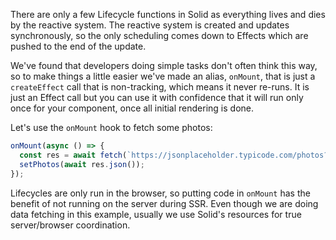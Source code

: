 There are only a few Lifecycle functions in Solid as everything lives and dies by the reactive system. The reactive system is created and updates synchronously, so the only scheduling comes down to Effects which are pushed to the end of the update.

We've found that developers doing simple tasks don't often think this way, so to make things a
little easier we've made an alias, `onMount`, that is just a `createEffect` call that is
non-tracking, which means it never re-runs. It is just an Effect call but you can use it with confidence
that it will run only once for your component, once all initial rendering is done.

Let's use the `onMount` hook to fetch some photos:
```js
onMount(async () => {
  const res = await fetch(`https://jsonplaceholder.typicode.com/photos?_limit=20`);
  setPhotos(await res.json());
});
```

Lifecycles are only run in the browser, so putting code in `onMount` has the benefit of not running on the server during SSR. Even though we are doing data fetching in this example, usually we use Solid's resources for true server/browser coordination.
